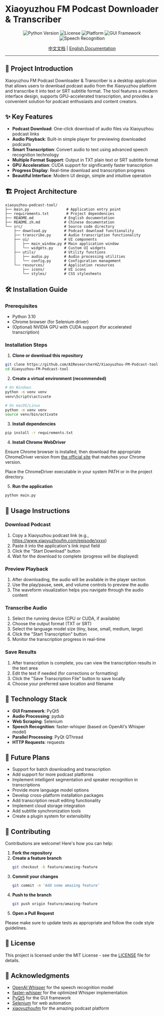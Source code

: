 # Xiaoyuzhou FM Podcast Downloader & Transcriber

<p align="center">
  <img src="https://img.shields.io/badge/Python-3.10-blue.svg" alt="Python Version">
  <img src="https://img.shields.io/badge/License-MIT-green.svg" alt="License">
  <img src="https://img.shields.io/badge/Platform-Windows%20%7C%20macOS%20%7C%20Linux-lightgrey.svg" alt="Platform">
  <img src="https://img.shields.io/badge/GUI-PyQt5-orange.svg" alt="GUI Framework">
  <img src="https://img.shields.io/badge/Speech--Recognition-Whisper-purple.svg" alt="Speech Recognition">
</p>

<p align="center">
  <a href="README.zh.md">中文文档</a> | <a href="#english-documentation">English Documentation</a>
</p>

---

<a id="english-documentation"></a>

## 📖 Project Introduction

Xiaoyuzhou FM Podcast Downloader & Transcriber is a desktop application that allows users to download podcast audio from the Xiaoyuzhou platform and transcribe it into text or SRT subtitle format. The tool features a modern interface design, supports GPU-accelerated transcription, and provides a convenient solution for podcast enthusiasts and content creators.

## ✨ Key Features

- **Podcast Download**: One-click download of audio files via Xiaoyuzhou podcast links
- **Audio Playback**: Built-in simple player for previewing downloaded podcasts
- **Smart Transcription**: Convert audio to text using advanced speech recognition technology
- **Multiple Format Support**: Output in TXT plain text or SRT subtitle format
- **GPU Acceleration**: CUDA support for significantly faster transcription
- **Progress Display**: Real-time download and transcription progress
- **Beautiful Interface**: Modern UI design, simple and intuitive operation

## 🏗️ Project Architecture

```
xiaoyuzhou-podcast-tool/
├── main.py                 # Application entry point
├── requirements.txt        # Project dependencies
├── README.md              # English documentation
├── README.zh.md           # Chinese documentation
└── src/                   # Source code directory
    ├── download.py        # Podcast download functionality
    ├── transcribe.py      # Audio transcription functionality
    ├── ui/                # UI components
    │   ├── main_window.py # Main application window
    │   └── widgets.py     # Custom UI widgets
    ├── utils/             # Utility functions
    │   ├── audio.py       # Audio processing utilities
    │   └── config.py      # Configuration management
    └── resources/         # Application resources
        ├── icons/         # UI icons
        └── styles/        # CSS stylesheets
```

## 🛠️ Installation Guide

### Prerequisites

- Python 3.10
- Chrome browser (for Selenium driver)
- (Optional) NVIDIA GPU with CUDA support (for accelerated transcription)

### Installation Steps

1. **Clone or download this repository**

```bash
git clone https://github.com/AIResearcherHZ/Xiaoyuzhou-FM-Podcast-tool.git
cd Xiaoyuzhou-FM-Podcast-tool
```

2. **Create a virtual environment (recommended)**

```bash
# On Windows
python -m venv venv
venv\Scripts\activate

# On macOS/Linux
python -m venv venv
source venv/bin/activate
```

3. **Install dependencies**

```bash
pip install -r requirements.txt
```

4. **Install Chrome WebDriver**

Ensure Chrome browser is installed, then download the appropriate ChromeDriver version from [the official site](https://sites.google.com/chromium.org/driver/) that matches your Chrome version.

Place the ChromeDriver executable in your system PATH or in the project directory.

5. **Run the application**

```bash
python main.py
```

## 📝 Usage Instructions

### Download Podcast

1. Copy a Xiaoyuzhou podcast link (e.g., https://www.xiaoyuzhoufm.com/episode/xxxx)
2. Paste it into the application's link input field
3. Click the "Start Download" button
4. Wait for the download to complete (progress will be displayed)

### Preview Playback

1. After downloading, the audio will be available in the player section
2. Use the play/pause, seek, and volume controls to preview the audio
3. The waveform visualization helps you navigate through the audio content

### Transcribe Audio

1. Select the running device (CPU or CUDA, if available)
2. Choose the output format (TXT or SRT)
3. Select the language model size (tiny, base, small, medium, large)
4. Click the "Start Transcription" button
5. Monitor the transcription progress in real-time

### Save Results

1. After transcription is complete, you can view the transcription results in the text area
2. Edit the text if needed (for corrections or formatting)
3. Click the "Save Transcription File" button to save locally
4. Choose your preferred save location and filename

## 🚀 Technology Stack

- **GUI Framework**: PyQt5
- **Audio Processing**: pydub
- **Web Scraping**: Selenium
- **Speech Recognition**: faster-whisper (based on OpenAI's Whisper model)
- **Parallel Processing**: PyQt QThread
- **HTTP Requests**: requests

## 🔮 Future Plans

- Support for batch downloading and transcription
- Add support for more podcast platforms
- Implement intelligent segmentation and speaker recognition in transcriptions
- Provide more language model options
- Develop cross-platform installation packages
- Add transcription result editing functionality
- Implement cloud storage integration
- Add subtitle synchronization tools
- Create a plugin system for extensibility

## 🤝 Contributing

Contributions are welcome! Here's how you can help:

1. **Fork the repository**
2. **Create a feature branch**
   ```bash
   git checkout -b feature/amazing-feature
   ```
3. **Commit your changes**
   ```bash
   git commit -m 'Add some amazing feature'
   ```
4. **Push to the branch**
   ```bash
   git push origin feature/amazing-feature
   ```
5. **Open a Pull Request**

Please make sure to update tests as appropriate and follow the code style guidelines.

## 📄 License

This project is licensed under the MIT License - see the [LICENSE](LICENSE) file for details.

## 🙏 Acknowledgments

- [OpenAI Whisper](https://github.com/openai/whisper) for the speech recognition model
- [faster-whisper](https://github.com/guillaumekln/faster-whisper) for the optimized Whisper implementation
- [PyQt5](https://www.riverbankcomputing.com/software/pyqt/) for the GUI framework
- [Selenium](https://www.selenium.dev/) for web automation
- [xiaoyuzhoufm](https://www.xiaoyuzhoufm.com/) for the amazing podcast platform
